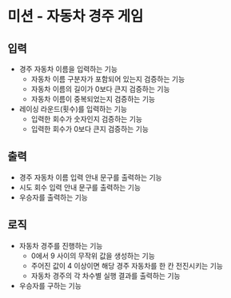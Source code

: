 # 미션 - 자동차 경주 게임

## 입력

- 경주 자동차 이름을 입력하는 기능
    - 자동차 이름 구분자가 포함되어 있는지 검증하는 기능
    - 자동차 이름의 길이가 0보다 큰지 검증하는 기능
    - 자동차 이름이 중복되었는지 검증하는 기능
- 레이싱 라운드(횟수)를 입력하는 기능
    - 입력한 회수가 숫자인지 검증하는 기능
    - 입력한 회수가 0보다 큰지 검증하는 기능

## 출력

- 경주 자동차 이름 입력 안내 문구를 출력하는 기능
- 시도 회수 입력 안내 문구를 출력하는 기능
- 우승자를 출력하는 기능

## 로직

- 자동차 경주를 진행하는 기능
    - 0에서 9 사이의 무작위 값을 생성하는 기능
    - 주어진 값이 4 이상이면 해당 경주 자동차를 한 칸 전진시키는 기능
    - 자동차 경주의 각 차수별 실행 결과를 출력하는 기능
- 우승자를 구하는 기능
